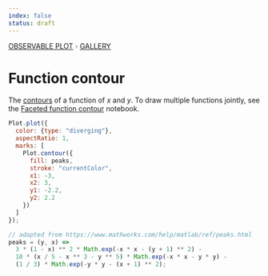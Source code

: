 ```yaml
---
index: false
status: draft
---
```


<div style="color: grey; font: 13px/25.5px var(--sans-serif); text-transform: uppercase;"><h1 style="display: none;">Plot: Function contour</h1><a href="/plot">Observable Plot</a> › <a href="/@observablehq/plot-gallery">Gallery</a></div>

# Function contour

The [contours](https://observablehq.com/plot/marks/contour) of a function of _x_ and _y_. To draw multiple functions jointly, see the [Faceted function contour](/@observablehq/plot-faceted-function-contour) notebook.

```js echo
Plot.plot({
  color: {type: "diverging"},
  aspectRatio: 1,
  marks: [
    Plot.contour({
      fill: peaks,
      stroke: "currentColor",
      x1: -3,
      x2: 3,
      y1: -2.2,
      y2: 2.2
    })
  ]
});
```

```js echo
// adapted from https://www.mathworks.com/help/matlab/ref/peaks.html
peaks = (y, x) =>
  3 * (1 - x) ** 2 * Math.exp(-x * x - (y + 1) ** 2) -
  10 * (x / 5 - x ** 3 - y ** 5) * Math.exp(-x * x - y * y) -
  (1 / 3) * Math.exp(-y * y - (x + 1) ** 2);
```
